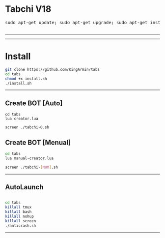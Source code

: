 # Tabchi V18


</h4>
<pre>
<span>sudo apt-get update; sudo apt-get upgrade; sudo apt-get install tmux; sudo apt-get install luarocks; sudo apt-get install screen; sudo apt-get install libreadline-dev libconfig-dev libssl-dev lua5.2 liblua5.2-dev lua-socket lua-sec lua-expat libevent-dev make unzip git redis-server autoconf g++ libjansson-dev libpython-dev expat libexpat1-dev; sudo apt-get update; sudo apt-get install; sudo apt-get install upstart-sysv;
</span>
</pre>
<hr>

* * *

# Install

```sh
git clone https://github.com/KingArmin/tabs
cd tabs
chmod +x install.sh
./install.sh

```
* * *
## Create BOT [Auto]
```
cd tabs
lua creator.lua

screen ./tabchi-0.sh

```
## Create BOT [Menual]

```sh
cd tabs
lua manual-creator.lua

screen ./tabchi-[NUM].sh

```
* * *
## AutoLaunch
```sh

cd tabs
killall tmux
killall bash
killall nohup
killall screen
./anticrash.sh


```
***
